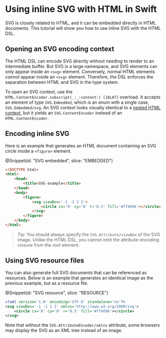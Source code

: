 # Using inline SVG with HTML in Swift

SVG is closely related to HTML, and it can be embedded directly in HTML documents. This tutorial
will show you how to use inline SVG with the HTML DSL.

## Opening an SVG encoding context

The HTML DSL can encode SVG directly without needing to render to an intermediate buffer. But
SVG is a large namespace, and SVG elements can only appear inside an `<svg>` element.
Conversely, normal HTML elements *cannot* appear inside an `<svg>` element. Therefore, the DSL
enforces the separation between HTML and SVG in the type system.

To open an SVG context, use the ``HTML.ContentEncoder.subscript(_:_:content:) [18L07]``
overload. It accepts an element of type ``SVG.Embedded``, which is an enum with a single case,
``SVG.Embedded/svg``. An SVG context looks visually identical to a
[nested HTML context](doc:Getting-started), but it yields an ``SVG.ContentEncoder`` instead of
an ``HTML.ContentEncoder``.


## Encoding inline SVG

Here is an example that generates an HTML document containing an SVG circle inside a `<figure>`
element.

@Snippet(id: "SVG embedded", slice: "EMBEDDED")

```html
<!DOCTYPE html>
<html>
    <head>
        <title>SVG example</title>
    </head>
    <body>
        <figure>
            <svg viewBox='-1 -1 2 2'>
                <circle cx='0' cy='0' r='0.5' fill='#ff4096'></circle>
            </svg>
        </figure>
    </body>
</html>
```

>   Tip:
>   You should always specify the ``SVG.Attribute/viewBox`` of the SVG image. Unlike the HTML
>   DSL, you cannot omit the attribute-encoding closure from the root element.


## Using SVG resource files

You can also generate full SVG documents that can be referenced as resources. Below is an
example that generates an identical image as the previous example, but as a resource file.

@Snippet(id: "SVG resource", slice: "RESOURCE")

```svg
<?xml version='1.0' encoding='UTF-8' standalone='no'?>
<svg viewBox='-1 -1 2 2' xmlns='http://www.w3.org/2000/svg'>
    <circle cx='0' cy='0' r='0.5' fill='#ff4096'></circle>
</svg>
```

Note that without the ``SVG.AttributeEncoder/xmlns`` attribute, some browsers may display the
SVG as an XML tree instead of an image.
